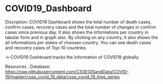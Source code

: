 # COVID19_Dashboard

Discription: COVID19 Dashboard shows the total number of death cases, confirm cases, recovery cases and the total number of changes in confirm cases since previous day. It also shows the informations per country in tabular form and in graph also. By clicking on any country, it also shows the all informations per states of choosen country. You can see death cases and recovery cases of Top-10 countries.

-> COVID19 Dashboard tracks the information of COVID19 globally.

Resources : Database: https://raw.githubusercontent.com/CSSEGISandData/COVID-19/master/csse_covid_19_data/csse_covid_19_time_series
